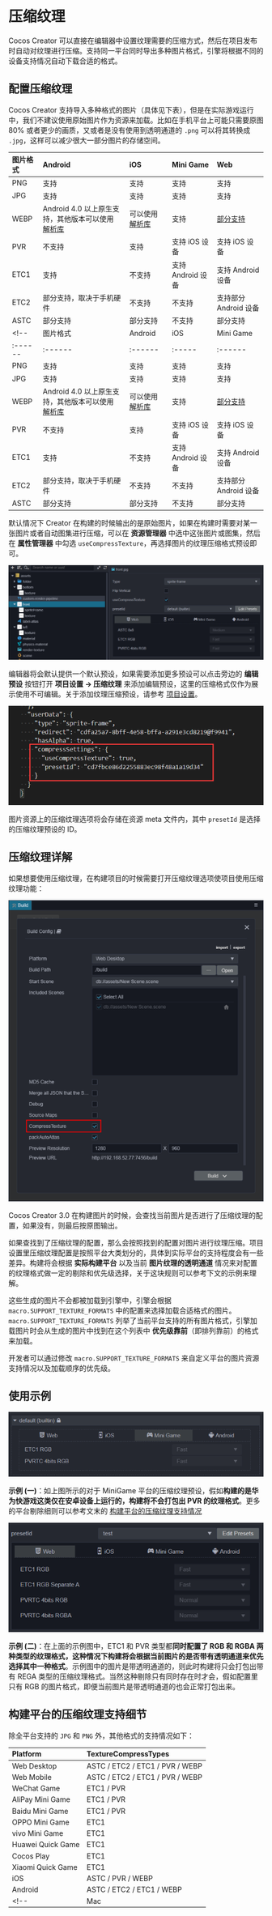 # 压缩纹理

Cocos Creator 可以直接在编辑器中设置纹理需要的压缩方式，然后在项目发布时自动对纹理进行压缩。支持同一平台同时导出多种图片格式，引擎将根据不同的设备支持情况自动下载合适的格式。

## 配置压缩纹理

Cocos Creator 支持导入多种格式的图片（具体见下表），但是在实际游戏运行中，我们不建议使用原始图片作为资源来加载。比如在手机平台上可能只需要原图 80% 或者更少的画质，又或者是没有使用到透明通道的 `.png` 可以将其转换成 `.jpg`，这样可以减少很大一部分图片的存储空间。

| 图片格式 | Android | iOS | Mini Game | Web  |
| :------ | :------ | :------ | :----- | :------ |
| PNG | 支持 | 支持   | 支持 | 支持 |
| JPG | 支持 | 支持 | 支持 | 支持 |
| WEBP | Android 4.0 以上原生支持，其他版本可以使用 [解析库](https://github.com/alexey-pelykh/webp-android-backport) | 可以使用 [解析库](https://github.com/carsonmcdonald/WebP-iOS-example) | 支持 | [部分支持](https://caniuse.com/#feat=webp) |
| PVR | 不支持 | 支持 | 支持 iOS 设备 | 支持 iOS 设备 |
| ETC1 | 支持 | 不支持 | 支持 Android 设备 | 支持 Android 设备 |
| ETC2 | 部分支持，取决于手机硬件 | 不支持 | 不支持 | 支持部分 Android 设备 |
| ASTC | 部分支持  | 部分支持 | 不支持 | 部分支持 |
<!-- | 图片格式 | Android | iOS | Mini Game | Web  | Mac & Windows |
| :------ | :------ | :------ | :----- | :------ | :------ |
| PNG | 支持 | 支持   | 支持 | 支持 | 支持 |
| JPG | 支持 | 支持 | 支持 | 支持 | 支持 |
| WEBP | Android 4.0 以上原生支持，其他版本可以使用 [解析库](https://github.com/alexey-pelykh/webp-android-backport) | 可以使用 [解析库](https://github.com/carsonmcdonald/WebP-iOS-example) | 支持 | [部分支持](https://caniuse.com/#feat=webp) | 不支持 |
| PVR | 不支持 | 支持 | 支持 iOS 设备 | 支持 iOS 设备 | Mac 支持 |
| ETC1 | 支持 | 不支持 | 支持 Android 设备 | 支持 Android 设备 | 不支持 |
| ETC2 | 部分支持，取决于手机硬件 | 不支持 | 不支持 | 支持部分 Android 设备 | 不支持 |
| ASTC | 部分支持  | 部分支持 | 不支持 | 部分支持  | Mac 支持 | -->

默认情况下 Creator 在构建的时候输出的是原始图片，如果在构建时需要对某一张图片或者自动图集进行压缩，可以在 **资源管理器** 中选中这张图片或图集，然后在 **属性管理器** 中勾选 `useCompressTexture`，再选择图片的纹理压缩格式预设即可。

![compress-texture](compress-texture/compress-texture.png)

编辑器将会默认提供一个默认预设，如果需要添加更多预设可以点击旁边的 **编辑预设** 按钮打开 **项目设置 -> 压缩纹理** 来添加编辑预设，这里的压缩格式仅作为展示使用不可编辑。关于添加纹理压缩预设，请参考 [项目设置](./editor/project/index.md)。

![meta](compress-texture/meta.png)

图片资源上的压缩纹理选项将会存储在资源 meta 文件内，其中 `presetId` 是选择的压缩纹理预设的 ID。

## 压缩纹理详解

如果想要使用压缩纹理，在构建项目的时候需要打开压缩纹理选项使项目使用压缩纹理功能：

![compress-texture-build](compress-texture/compress-build.png)

Cocos Creator 3.0 在构建图片的时候，会查找当前图片是否进行了压缩纹理的配置，如果没有，则最后按原图输出。

如果查找到了压缩纹理的配置，那么会按照找到的配置对图片进行纹理压缩。项目设置里压缩纹理配置是按照平台大类划分的，具体到实际平台的支持程度会有一些差异。构建将会根据 **实际构建平台** 以及当前 **图片纹理的透明通道** 情况来对配置的纹理格式做一定的剔除和优先级选择，关于这块规则可以参考下文的示例来理解。

这些生成的图片不会都被加载到引擎中，引擎会根据 `macro.SUPPORT_TEXTURE_FORMATS` 中的配置来选择加载合适格式的图片。`macro.SUPPORT_TEXTURE_FORMATS` 列举了当前平台支持的所有图片格式，引擎加载图片时会从生成的图片中找到在这个列表中 **优先级靠前**（即排列靠前）的格式来加载。

开发者可以通过修改 `macro.SUPPORT_TEXTURE_FORMATS` 来自定义平台的图片资源支持情况以及加载顺序的优先级。

## 使用示例

![1](compress-texture/compress-1.png)

**示例 (一)**：如上图所示的对于 MiniGame 平台的压缩纹理预设，假如**构建的是华为快游戏这类仅在安卓设备上运行的，构建将不会打包出 PVR 的纹理格式**。更多的平台剔除细则可以参考文末的 [构建平台的压缩纹理支持情况](##构建平台的压缩纹理支持情况)

![2](compress-texture/compress-2.png)

**示例 (二)**：在上面的示例图中，ETC1 和 PVR 类型都**同时配置了 RGB 和 RGBA 两种类型的纹理格式，这种情况下构建将会根据当前图片的是否带有透明通道来优先选择其中一种格式**。示例图中的图片是带透明通道的，则此时构建将只会打包出带有 REGA 类型的压缩纹理格式。当然这种剔除只有同时存在时才会，假如配置里只有 RGB 的图片格式，即便当前图片是带透明通道的也会正常打包出来。

## 构建平台的压缩纹理支持细节

除全平台支持的 `JPG` 和 `PNG` 外，其他格式的支持情况如下：

| Platform          | TextureCompressTypes |
| :---------------- | :------------------- |
| Web Desktop       | ASTC / ETC2 / ETC1 / PVR / WEBP |
| Web Mobile        | ASTC / ETC2 / ETC1 / PVR / WEBP |
| WeChat Game       | ETC1 / PVR           |
| AliPay Mini Game  | ETC1 / PVR           |
| Baidu Mini Game   | ETC1 / PVR           |
| OPPO Mini Game    | ETC1                 |
| vivo Mini Game    | ETC1                 |
| Huawei Quick Game | ETC1                 |
| Cocos Play        | ETC1                 |
| Xiaomi Quick Game | ETC1                 |
| iOS               | ASTC / PVR / WEBP    |
| Android           | ASTC / ETC2 / ETC1 / WEBP |
<!-- | Mac               | ASTC / PVR           | -->
